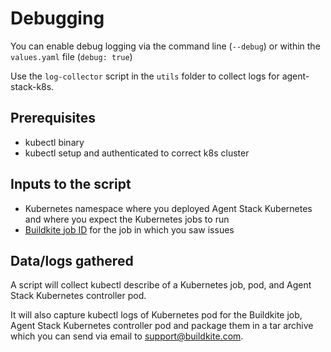 # Debugging

You can enable debug logging via the command line (`--debug`) or within the `values.yaml` file (`debug: true`)

Use the `log-collector` script in the `utils` folder to collect logs for agent-stack-k8s.

## Prerequisites

- kubectl binary
- kubectl setup and authenticated to correct k8s cluster

## Inputs to the script

- Kubernetes namespace where you deployed Agent Stack Kubernetes and where you expect the Kubernetes jobs to run
- [Buildkite job ID](https://buildkite.com/docs/agent/v3/cli-start#run-a-single-job-getting-the-job-id-for-a-single-job) for the job in which you saw issues

## Data/logs gathered

A script will collect kubectl describe of a Kubernetes job, pod, and Agent Stack Kubernetes controller pod.

It will also capture kubectl logs of Kubernetes pod for the Buildkite job, Agent Stack Kubernetes controller pod and package them in a
tar archive which you can send via email to support@buildkite.com.
